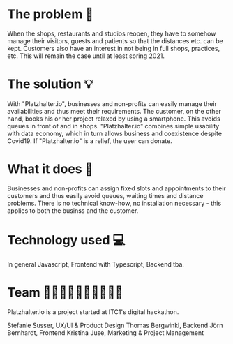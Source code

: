 # The problem 🤯 #
When the shops, restaurants and studios reopen, they have to somehow manage their visitors, guests and patients so that the distances etc. can be kept. Customers also have an interest in not being in full shops, practices, etc. This will remain the case until at least spring 2021.

# The solution 💡 #
With "Platzhalter.io", businesses and non-profits can easily manage their availabilities and thus meet their requirements.
The customer, on the other hand, books his or her project relaxed by using a smartphone. This avoids queues in front of and in shops.
"Platzhalter.io" combines simple usability with data economy, which in turn allows business and coexistence despite Covid19.
If "Platzhalter.io" is a relief, the user can donate. 

# What it does 🎫 #
Businesses and non-profits can assign fixed slots and appointments to their customers and thus easily avoid queues, waiting times and distance problems. There is no technical know-how, no installation necessary - this applies to both the businss and the customer.

# Technology used 💻 #
In general Javascript, Frontend with Typescript, Backend tba.

# Team 🧝🏻‍♀️🧝🏻‍♀️🧝🏻🧝🏻 #
Platzhalter.io is a project started at ITC1's digital hackathon.

Stefanie Susser, UX/UI & Product Design
Thomas Bergwinkl, Backend
Jörn Bernhardt, Frontend
Kristina Juse, Marketing & Project Management
